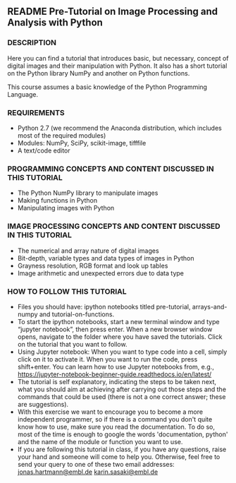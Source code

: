 ## README Pre-Tutorial on Image Processing and Analysis with Python


### DESCRIPTION
Here you can find a tutorial that introduces basic, but necessary, concept of digital images and their manipulation with Python. It also has a short tutorial on the Python library NumPy and another on Python functions.

This course assumes a basic knowledge of the Python Programming Language.


### REQUIREMENTS
- Python 2.7 (we recommend the Anaconda distribution, which includes most of the required modules)
- Modules: NumPy, SciPy, scikit-image, tifffile
- A text/code editor 


### PROGRAMMING CONCEPTS AND CONTENT DISCUSSED IN THIS TUTORIAL
- The Python NumPy library to manipulate images
- Making functions in Python
- Manipulating images with Python


### IMAGE PROCESSING CONCEPTS AND CONTENT DISCUSSED IN THIS TUTORIAL
- The numerical and array nature of digital images
- Bit-depth, variable types and data types of images in Python
- Grayness resolution, RGB format and look up tables
- Image arithmetic and unexpected errors due to data type



### HOW TO FOLLOW THIS TUTORIAL
- Files you should have: ipython notebooks titled pre-tutorial, arrays-and-numpy and tutorial-on-functions.
- To start the ipython notebooks, start a new terminal window and type “jupyter notebook”, then press enter. When a new browser window opens, navigate to the folder where you have saved the tutorials. Click on the tutorial that you want to follow.  
- Using Jupyter notebook: When you want to type code into a cell, simply click on it to activate it. When you want to run the code, press shift+enter. You can learn how to use Jupyter notebooks from, e.g., https://jupyter-notebook-beginner-guide.readthedocs.io/en/latest/
- The tutorial is self explanatory, indicating the steps to be taken next, what you should aim at achieving after carrying out those steps and the commands that could be used (there is not a one correct answer; these are suggestions).
- With this exercise we want to encourage you to become a more independent programmer, so if there is a command you don't quite know how to use, make sure you read the documentation. To do so, most of the time is enough to google the words 'documentation, python' and the name of the module or function you want to use.
- If you are following this tutorial in class, if you have any questions, raise your hand and someone will come to help you. Otherwise, feel free to send your query to one of these two email addresses:
jonas.hartmann@embl.de
karin.sasaki@embl.de

